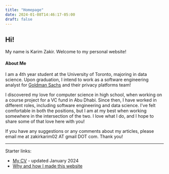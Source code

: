 ```yaml
---
title: "Homepage"
date: 2024-01-08T14:46:17-05:00
draft: false
---
```


## Hi!

My name is Karim Zakir. Welcome to my personal website!

#### About Me

I am a 4th year student at the University of Toronto, majoring in data science. Upon graduation, I intend to work as a software engineering analyst for [Goldman Sachs](https://www.goldmansachs.com/) and their privacy platforms team!

I discovered my love for computer science in high school, when working on a course project for a VC fund in Abu Dhabi. Since then, I have worked in different roles, including software engineering and data science. I've felt comfortable in both the positions, but I am at my best when working somewhere in the intersection of the two. I love what I do, and I hope to share some of that love here with you!

If you have any suggestions or any comments about my articles, please email me at zakirkarim02 AT gmail DOT com. Thank you!

---

Starter links:
- [My CV](cv.pdf) - updated January 2024
- [Why and how I made this website](projects/personal-website)